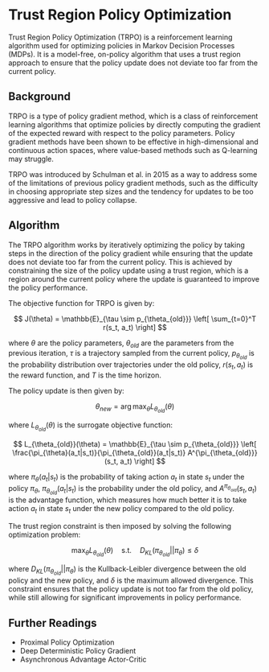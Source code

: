 # Trust Region Policy Optimization

Trust Region Policy Optimization (TRPO) is a reinforcement learning algorithm used for optimizing policies in Markov Decision Processes (MDPs). It is a model-free, on-policy algorithm that uses a trust region approach to ensure that the policy update does not deviate too far from the current policy. 

## Background

TRPO is a type of policy gradient method, which is a class of reinforcement learning algorithms that optimize policies by directly computing the gradient of the expected reward with respect to the policy parameters. Policy gradient methods have been shown to be effective in high-dimensional and continuous action spaces, where value-based methods such as Q-learning may struggle. 

TRPO was introduced by Schulman et al. in 2015 as a way to address some of the limitations of previous policy gradient methods, such as the difficulty in choosing appropriate step sizes and the tendency for updates to be too aggressive and lead to policy collapse. 

## Algorithm

The TRPO algorithm works by iteratively optimizing the policy by taking steps in the direction of the policy gradient while ensuring that the update does not deviate too far from the current policy. This is achieved by constraining the size of the policy update using a trust region, which is a region around the current policy where the update is guaranteed to improve the policy performance. 

The objective function for TRPO is given by:

$$ J(\theta) = \mathbb{E}_{\tau \sim p_{\theta_{old}}} \left[ \sum_{t=0}^T r(s_t, a_t) \right] $$

where $\theta$ are the policy parameters, $\theta_{old}$ are the parameters from the previous iteration, $\tau$ is a trajectory sampled from the current policy, $p_{\theta_{old}}$ is the probability distribution over trajectories under the old policy, $r(s_t, a_t)$ is the reward function, and $T$ is the time horizon. 

The policy update is then given by:

$$ \theta_{new} = \arg\max_{\theta} L_{\theta_{old}}(\theta) $$

where $L_{\theta_{old}}(\theta)$ is the surrogate objective function:

$$ L_{\theta_{old}}(\theta) = \mathbb{E}_{\tau \sim p_{\theta_{old}}} \left[ \frac{\pi_{\theta}(a_t|s_t)}{\pi_{\theta_{old}}(a_t|s_t)} A^{\pi_{\theta_{old}}}(s_t, a_t) \right] $$

where $\pi_{\theta}(a_t|s_t)$ is the probability of taking action $a_t$ in state $s_t$ under the policy $\pi_{\theta}$, $\pi_{\theta_{old}}(a_t|s_t)$ is the probability under the old policy, and $A^{\pi_{\theta_{old}}}(s_t, a_t)$ is the advantage function, which measures how much better it is to take action $a_t$ in state $s_t$ under the new policy compared to the old policy. 

The trust region constraint is then imposed by solving the following optimization problem:

$$ \max_{\theta} L_{\theta_{old}}(\theta) \quad \text{s.t.} \quad D_{KL}(\pi_{\theta_{old}} || \pi_{\theta}) \leq \delta $$

where $D_{KL}(\pi_{\theta_{old}} || \pi_{\theta})$ is the Kullback-Leibler divergence between the old policy and the new policy, and $\delta$ is the maximum allowed divergence. This constraint ensures that the policy update is not too far from the old policy, while still allowing for significant improvements in policy performance. 

## Further Readings

- Proximal Policy Optimization
- Deep Deterministic Policy Gradient
- Asynchronous Advantage Actor-Critic
